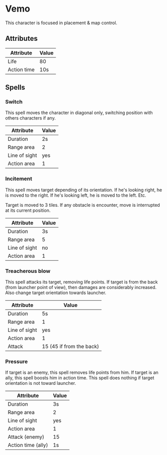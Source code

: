 # Vemo

This character is focused in placement & map control.

## Attributes

| Attribute | Value |
| --- | --- |
| Life | 80 |
| Action time | 10s |

## Spells

### Switch

This spell moves the character in diagonal only, switching position with others characters if any.

| Attribute | Value |
| --- | --- |
| Duration | 2s |
| Range area | 2 |
| Line of sight | yes |
| Action area | 1 |

### Incitement

This spell moves target depending of its orientation. If he's looking right, he is moved to the right. If he's looking left, he is moved to the left. Etc.

Target is moved to 3 tiles. If any obstacle is encounter, move is interrupted at its current position.

| Attribute | Value |
| --- | --- |
| Duration | 3s |
| Range area | 5 |
| Line of sight | no |
| Action area | 1 |

### Treacherous blow

This spell attacks its target, removing life points. If target is from the back (from launcher point of view), then damages are considerably increased. Also change target orientation towards launcher.

| Attribute | Value |
| --- | --- |
| Duration | 5s |
| Range area | 1 |
| Line of sight | yes |
| Action area | 1 |
| Attack | 15 (45 if from the back) |

### Pressure

If target is an enemy, this spell removes life points from him. If target is an ally, this spell boosts him in action time.
This spell does nothing if target orientation is not toward launcher.

| Attribute | Value |
| --- | --- |
| Duration | 3s |
| Range area | 2 |
| Line of sight | yes |
| Action area | 1 |
| Attack (enemy) | 15 |
| Action time (ally) | 1s |
